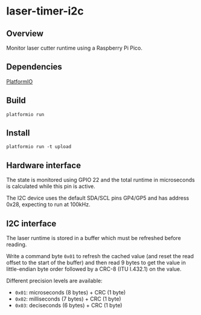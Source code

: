 # laser-timer-i2c

## Overview
Monitor laser cutter runtime using a Raspberry Pi Pico.

## Dependencies
[PlatformIO](https://platformio.org/)

## Build
`platformio run`

## Install
`platformio run -t upload`

## Hardware interface
The state is monitored using GPIO 22 and the total runtime in microseconds is
calculated while this pin is active.

The I2C device uses the default SDA/SCL pins GP4/GP5 and has address 0x28,
expecting to run at 100kHz.

## I2C interface
The laser runtime is stored in a buffer which must be refreshed before reading.

Write a command byte `0x01` to refresh the cached value (and reset the read
offset to the start of the buffer) and then read 9 bytes to get the value in
little-endian byte order followed by a CRC-8 (ITU I.432.1) on the value.

Different precision levels are available:
* `0x01`: microseconds (8 bytes) + CRC (1 byte)
* `0x02`: milliseconds (7 bytes) + CRC (1 byte)
* `0x03`: deciseconds (6 bytes) + CRC (1 byte)
